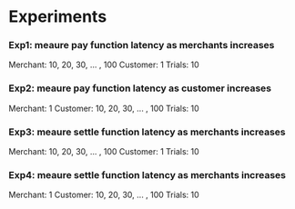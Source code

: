 # Experiments

### Exp1: meaure pay function latency as merchants increases

Merchant: 10, 20, 30, ... , 100
Customer: 1
Trials: 10

### Exp2: meaure pay function latency as customer increases

Merchant: 1
Customer: 10, 20, 30, ... , 100
Trials: 10

### Exp3: meaure settle function latency as merchants increases

Merchant: 10, 20, 30, ... , 100
Customer: 1
Trials: 10

### Exp4: meaure settle function latency as merchants increases

Merchant: 1
Customer: 10, 20, 30, ... , 100
Trials: 10
